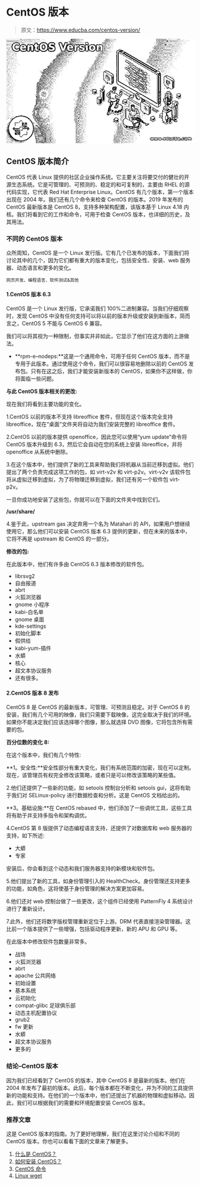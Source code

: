 # CentOS 版本

> 原文：<https://www.educba.com/centos-version/>

![CentOS Version](img/c1c7b2189d71cb01d46df202ca67e283.png)



## CentOS 版本简介

CentOS 代表 Linux 提供的社区企业操作系统。它主要关注将要交付的健壮的开源生态系统。它是可管理的、可预测的、稳定的和可复制的，主要由 RHEL 的源代码实现，它代表 Red Hat Enterprise Linux。CentOS 有几个版本，第一个版本出现在 2004 年。我们还有几个命令来检查 CentOS 的版本。2019 年发布的 CentOS 最新版本是 CentOS 8，支持多种架构配置，该版本基于 Linux 4.18 内核。我们将看到它的工作和命令，可用于检查 CentOS 版本，也详细的历史，及其用法。

### 不同的 CentOS 版本

众所周知，CentOS 是一个 Linux 发行版。它有几个已发布的版本，下面我们将讨论其中的几个，因为它们都有重大的版本变化，包括安全性、安装、web 服务器、动态语言和更多的变化。

<small>网页开发、编程语言、软件测试&其他</small>

#### 1.CentOS 版本 6.3

CentOS 是一个 Linux 发行版，它承诺我们 100%二进制兼容。当我们仔细观察时，发现 CentOS 中没有任何支持可以将以前的版本升级或安装到新版本，简而言之，CentOS 5 不能与 CentOS 6 兼容。

我们可以将其视为一种限制，但事实并非如此，它显示了他们在这方面的上游做法。

*   **rpm-e–nodeps:**这是一个通用命令，可用于任何 CentOS 版本，而不是专用于此版本。通过使用这个命令，我们可以很容易地删除以前的 CentOS 发布包。只有在这之后，我们才能安装新版本的 CentOS，如果你不这样做，你将面临一些问题。

**与此 CentOS 版本相关的更改:**

现在我们将看到主要功能的变化。

1.CentOS 以前的版本不支持 libreoffice 套件，但现在这个版本完全支持 libreoffice，现在“桌面”文件夹将自动为我们安装完整的 libreoffice 套件。

2.CentOS 以前的版本提供 openoffice，因此您可以使用“yum update”命令将 CentOS 版本升级到 6.3，然后它会自动在您的系统上安装 libreoffice，并将 openoffice 从系统中删除。

3.在这个版本中，他们提供了新的工具来帮助我们将机器从当前迁移到虚拟。他们提出了两个负责完成这项工作的包，如 virt-v2v 和 virt-p2v。virt-v2v 该软件包将从虚拟迁移到虚拟，为了将物理迁移到虚拟，我们还有另一个软件包 virt-p2v。

一旦你成功地安装了这些包，你就可以在下面的文件夹中找到它们。

**/usr/share/**

4.鉴于此，upstream gas 决定弃用一个名为 Matahari 的 API，如果用户想继续使用它，那么他们可以安装 CentOS 版本 6.3 提供的更新，但在未来的版本中，它将不再是 upstream 和 CentOS 的一部分。

**修改的包:**

在此版本中，他们有许多由 CentOS 6.3 版本修改的软件包。

*   librsvg2
*   自由报道
*   abrt
*   火狐浏览器
*   gnome 小程序
*   kabi-白名单
*   gnome 桌面
*   kde-settings
*   初始化脚本
*   假供给
*   kabi-yum-插件
*   水蟒
*   核心
*   超文本协议服务
*   还有很多。

#### 2.CentOS 版本 8 发布

CentOS 8 是 CentOS 的最新版本，可管理、可预测且稳定。对于 CentOS 8 的安装，我们有几个可用的映像，我们只需要下载映像，这完全取决于我们的环境。如果你不能决定我们应该选择哪个图像，那么就选择 DVD 图像，它将包含所有需要的包。

**百分位数的变化 8:**

在这个版本中，我们有几个特性:

**1。安全性:**安全性部分有重大变化，我们有系统范围的加密，现在可以定制。现在，该管理员有权完全修改该策略，或者只是可以修改该策略的某些值。

2.他们还提供了一些新的功能，如 setools 控制台分析和 setools gui，这将有助于我们对 SELinux-policy 进行数据检查和分析。这是 CentOS 文档给出的。

**3。基础设施:**在 CentOS rebased 中，他们添加了一些调优工具，这些工具将有助于并支持多指令和架构调优。

4.CentOS 第 8 版提供了动态编程语言支持，还提供了对数据库和 web 服务器的支持，如下所述:

*   大蟒
*   专家

安装后，你会看到这个动态和我们服务器支持的新模块和软件包。

5.他们提出了新的工具，如身份管理引入的 HealthCheck。身份管理还支持更多的功能，如角色，这将使基于身份管理的解决方案更加容易。

6.他们还对 web 控制台做了一些更改，这个组件已经使用 PatternFly 4 系统设计进行了重新设计。

7.此外，他们还将数字版权管理重新定位于上游。DRM 代表直接渲染管理器。这比前一个版本提供了一些增强，包括驱动程序更新，新的 APU 和 GPU 等。

在此版本中修改软件包数量非常多。

*   战场
*   火狐浏览器
*   abrt
*   apache 公共网络
*   初始设置
*   基本系统
*   云初始化
*   compat-glibc 足球俱乐部
*   动态主机配置协议
*   grub2
*   fw 更新
*   水蟒
*   超文本协议服务
*   更多的

### 结论–CentOS 版本

因为我们已经看到了 CentOS 的版本，其中 CentOS 8 是最新的版本。他们在 2004 年发布了最初的版本。此后，每个版本都在不断变化，并为不同的工具提供新的功能和支持。在他们的一个版本中，他们还提出了机器的物理和虚拟移动。因此，我们可以根据我们的需要和环境配置安装 CentOS 版本。

### 推荐文章

这是 CentOS 版本的指南。为了更好地理解，我们在这里讨论介绍和不同的 CentOS 版本。你也可以看看下面的文章来了解更多。

1.  [什么是 CentOS？](https://www.educba.com/what-is-centos/)
2.  [如何安装 CentOS？](https://www.educba.com/install-centos/)
3.  [CentOS 命令](https://www.educba.com/centos-commands/)
4.  [Linux wget](https://www.educba.com/linux-wget/)





